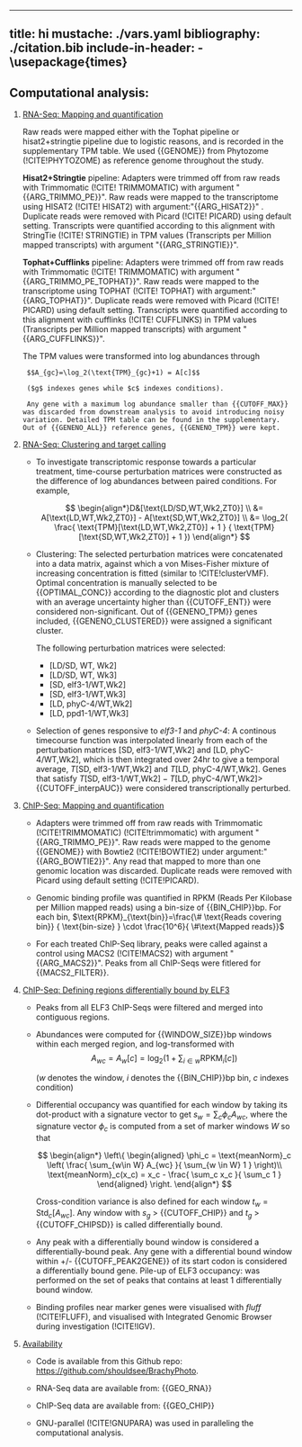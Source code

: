 
---
title: hi
mustache: ./vars.yaml
bibliography: ./citation.bib
include-in-header:
	- \usepackage{times}
---

## Computational analysis:

1. <u>RNA-Seq: Mapping and quantification</u>
	
	Raw reads were mapped either with the Tophat pipeline or hisat2+stringtie pipeline due to logistic reasons, and is recorded in the supplementary TPM table. We used {{GENOME}} from Phytozome (!CITE!PHYTOZOME) as reference genome throughout the study. 

	**Hisat2+Stringtie** pipeline: Adapters were trimmed off from raw reads with Trimmomatic (!CITE! TRIMMOMATIC) with argument \"{{ARG_TRIMMO_PE}}\". Raw reads were mapped to the transcriptome using HISAT2 (!CITE! HISAT2) with argument:\"{{ARG_HISAT2}}\" . Duplicate reads were removed with Picard (!CITE! PICARD) using default setting. Transcripts were quantified according to this alignment with StringTie (!CITE! STRINGTIE) in TPM values (Transcripts per Million mapped transcripts) with argument \"{{ARG_STRINGTIE}}\". 

	**Tophat+Cufflinks** pipeline: Adapters were trimmed off from raw reads with Trimmomatic (!CITE! TRIMMOMATIC) with argument \"{{ARG_TRIMMO_PE_TOPHAT}}\". Raw reads were mapped to the transcriptome using TOPHAT (!CITE! TOPHAT) with argument:\"{{ARG_TOPHAT}}\". Duplicate reads were removed with Picard (!CITE! PICARD) using default setting. Transcripts were quantified according to this alignment with cufflinks (!CITE! CUFFLINKS) in TPM values (Transcripts per Million mapped transcripts) with argument \"{{ARG_CUFFLINKS}}\".

	The TPM values were transformed into log abundances through 
		
		$$A_{gc}=\log_2(\text{TPM}_{gc}+1) = A[c]$$
		
		($g$ indexes genes while $c$ indexes conditions). 

		Any gene with a maximum log abundance smaller than {{CUTOFF_MAX}} was discarded from downstream analysis to avoid introducing noisy variation. Detailed TPM table can be found in the supplementary. Out of {{GENENO_ALL}} reference genes, {{GENENO_TPM}} were kept.

1. <u>RNA-Seq: Clustering and target calling</u>

	* To investigate transcriptomic response towards a particular treatment, time-course perturbation matrices were constructed as the difference of log abundances between paired conditions. For example, 
	
		$$
		\begin{align*}D&[\text{LD/SD,WT,Wk2,ZT0}] \\
		&= A[\text{LD,WT,Wk2,ZT0}] - A[\text{SD,WT,Wk2,ZT0}] \\
		&= \log_2( \frac{ \text{TPM}[\text{LD,WT,Wk2,ZT0}] + 1 }
		{ \text{TPM}[\text{SD,WT,Wk2,ZT0}] + 1 })
		\end{align*}
		$$

	* Clustering: The selected perturbation matrices were concatenated into a data matrix, against which a von Mises-Fisher mixture of increasing concentration is fitted (similar to !CITE!clusterVMF). Optimal concentration is manually selected to be {{OPTIMAL_CONC}} according to the diagnostic plot and clusters with an average uncertainty higher than {{CUTOFF_ENT}} were considered non-significant. Out of {{GENENO_TPM}} genes included, {{GENENO_CLUSTERED}} were assigned a significant cluster.

		The following perturbation matrices were selected:

		- [LD/SD, WT, Wk2]
		- [LD/SD, WT, Wk3]
		- [SD, elf3-1/WT,Wk2]
		- [SD, elf3-1/WT,Wk3]
		- [LD, phyC-4/WT,Wk2]
		- [LD, ppd1-1/WT,Wk3]

	* Selection of genes responsive to _elf3-1_ and _phyC-4_: A continous timecourse function was interpolated linearly from each of the perturbation matrices [SD, elf3-1/WT,Wk2] and [LD, phyC-4/WT,Wk2], which is then integrated over 24hr to give a temporal average, $T[\text{SD, elf3-1/WT,Wk2}]$ and $T[\text{LD, phyC-4/WT,Wk2}]$. Genes that satisfy $T[\text{SD, elf3-1/WT,Wk2}] - T[\text{LD, phyC-4/WT,Wk2}] >$ {{CUTOFF_interpAUC}} were considered transcriptionally perturbed.

1. <u>ChIP-Seq: Mapping and quantification</u>
	
	* Adapters were trimmed off from raw reads with Trimmomatic (!CITE!TRIMMOMATIC) (!CITE!trimmomatic) with argument \"{{ARG_TRIMMO_PE}}\". Raw reads were mapped to the genome {{GENOME}} with Bowtie2 (!CITE!BOWTIE2) under argument:\"{{ARG_BOWTIE2}}\". Any read that mapped to more than one genomic location was discarded. Duplicate reads were removed with Picard using default setting (!CITE!PICARD).

	* Genomic binding profile was quantified in RPKM (Reads Per Kilobase per Million mapped reads) using a bin-size of {{BIN_CHIP}}bp. For each bin, $\text{RPKM}_{\text{bin}}=\frac{\# \text{Reads covering bin}} { \text{bin-size} } \cdot \frac{10^6}{ \#\text{Mapped reads}}$

	* For each treated ChIP-Seq library, peaks were called against a control using MACS2 (!CITE!MACS2) with argument \"{{ARG_MACS2}}\". Peaks from all ChIP-Seqs were fitlered for {{MACS2_FILTER}}.

1. <u>ChIP-Seq: Defining regions differentially bound by ELF3</u>

	* Peaks from all ELF3 ChIP-Seqs were filtered and merged into contiguous regions.

	* Abundances were computed for {{WINDOW_SIZE}}bp windows within each merged region, and log-transformed with 
		$$A_{wc} = A_{w}[c] =\log_2 \left( 1 + { \sum_{i \in w}  \text{RPKM}_i[c] }\right)$$

		($w$ denotes the window, $i$ denotes the {{BIN_CHIP}}bp bin, $c$ indexes condition)

	* Differential occupancy was quantified for each window by taking its dot-product with a signature vector to get $s_w = \sum_{c} \phi_c A_{wc}$, where the signature vector $\phi_{c}$ is computed from a set of marker windows $W$ so that

		$$
		\begin{align*}
		\left\{ 
		\begin{aligned} 
		\phi_c 
		= \text{meanNorm}_c \left( \frac{ \sum_{w\in W} A_{wc} }{ \sum_{w \in W} 1 } \right)\\
		 \text{meanNorm}_c(x_c) 
		= x_c - \frac{ \sum_c x_c  }{ \sum_c 1 }
		\end{aligned}
		\right.
		\end{align*}
		$$

		Cross-condition variance is also defined for each window $t_w = \text{Std}_c [A_{wc}]$. Any window with $s_g$ > {{CUTOFF_CHIP}} and $t_g$ > {{CUTOFF_CHIPSD}} is called differentially bound. 

	* Any peak with a differentially bound window is considered a differentially-bound peak. Any gene with a differential bound window within +/- {{CUTOFF_PEAK2GENE}} of its start codon is considered a differentially bound gene. Pile-up of ELF3 occupancy: was performed on the set of peaks that contains at least 1 differentially bound window.

	* Binding profiles near marker genes were visualised with _fluff_ (!CITE!FLUFF), and visualised with Integrated Genomic Browser during investigation (!CITE!IGV).


1. <u>Availability</u>

	* Code is available from this Github repo: https://github.com/shouldsee/BrachyPhoto.

	* RNA-Seq data are available from: {{GEO_RNA}}

	* ChIP-Seq data are available from: {{GEO_CHIP}}

	* GNU-parallel (!CITE!GNUPARA) was used in paralleling the computational analysis. 
